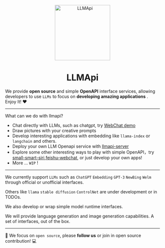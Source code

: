 <p align="center">
  <img width="180" src="https://avatars.githubusercontent.com/u/127706964?s=200&v=4" alt="LLMApi">
  <h1 align="center">LLMApi</h1>
</p>

We provide **open source** and simple **OpenAPI** interface services, allowing developers to use `LLMs` to focus on **developing amazing applications** . Enjoy It! :hearts:

---
What can we do with llmapi?

- Chat directly with LLMs, such as chatgpt, try [WebChat demo](https://llmapi.chat)
- Draw pictures with your creative prompts
- Develop interesting applications with embedding like `llama-index` or `langchain` and others.
- Deploy your own LLM Openapi service with [llmapi-server](https://github.com/llmapi-io/llmapi-server)
- Explore some other interesting ways to play with simple OpenAPI，try [small-smart-siri](https://github.com/llmapi-io/small-smart-siri),[feishu-webchat](https://github.com/llmapi-io/feishu-chatbot), or just develop your own apps!
- More ... `WIP` !
---

We currently support `LLMs` such as `ChatGPT` `Embedding` `GPT-3` `NewBing` `Welm` through official or unofficial interfaces. 

Others like `llama` `stable diffusion` `ControlNet` are under development or in TODOs.

We also develop or wrap simple model runtime interfaces.

We will provide language generation and image generation capabilities. A set of interfaces, out of the box.

---
:dart: We focus on `open source`, please **follow us** or join in open source contribution! :computer:
